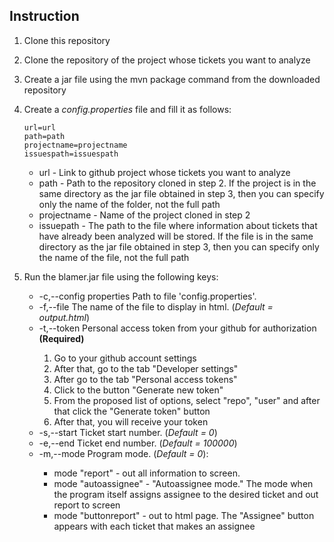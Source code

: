 ## Instruction

1. Clone this repository  
2. Clone the repository of the project whose tickets you want to analyze  
3. Create a jar file using the mvn package command from the downloaded repository  
4. Create a _config.properties_ file and fill it as follows:  
    ```
    url=url
    path=path
    projectname=projectname
    issuespath=issuespath
   ```
    
    * url - Link to github project whose tickets you want to analyze  
    * path - Path to the repository cloned in step 2. If the project is in the same directory as the jar file obtained in step 3, then you can specify only the name of the folder, not the full path    
    * projectname - Name of the project cloned in step 2  
    * issuepath - The path to the file where information about tickets that have already been analyzed will be stored. If the file is in the same directory as the jar file obtained in step 3, then you can specify only the name of the file, not the full path  
5. Run the blamer.jar file using the following keys:  
    * -c,--config properties <arg>   Path to file 'config.properties'.    
    * -f,--file <arg>                The name of the file to display in html. (_Default = output.html_)  
    * -t,--token <arg>               Personal access token from your github for authorization **(Required)**   
        1. Go to your github account settings  
        2. After that, go to the tab "Developer settings"  
        3. After go to the tab "Personal access tokens"  
        4. Click to the button "Generate new token"  
        5. From the proposed list of options, select "repo", "user" and after that click the "Generate token" button  
        6. After that, you will receive your token        
    * -s,--start <arg>               Ticket start number. (_Default = 0_)  
    * -e,--end <arg>                 Ticket end number. (_Default = 100000_)    
    * -m,--mode <arg>                Program mode. (_Default = 0_):  
        * mode "report" - out all information to screen.    
        * mode "autoassignee" - "Autoassignee mode." The mode when the program itself assigns assignee to the desired ticket and out report to screen   
        * mode "buttonreport" - out to html page. The "Assignee" button appears with each ticket that makes an assignee  
